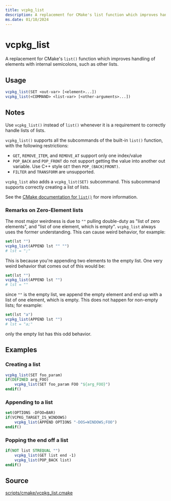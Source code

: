 ```yaml
---
title: vcpkg_list
description: A replacement for CMake's list function which improves handling of elements with internal semicolons, such as other lists.
ms.date: 01/10/2024
---
```

# vcpkg_list

A replacement for CMake's `list()` function which improves handling of elements with internal semicolons, such as other lists.

## Usage

```cmake
vcpkg_list(SET <out-var> [<element>...])
vcpkg_list(<COMMAND> <list-var> [<other-arguments>...])
```

## Notes

Use `vcpkg_list()` instead of `list()` whenever it is a requirement to correctly handle lists of lists.

`vcpkg_list()` supports all the subcommands of the built-in `list()` function, with the following restrictions:

- `GET`, `REMOVE_ITEM`, and `REMOVE_AT` support only one index/value
- `POP_BACK` and `POP_FRONT` do not support getting the value into
  another out variable. Use C++ style `GET` then `POP_(BACK|FRONT)`.
- `FILTER` and `TRANSFORM` are unsupported.

`vcpkg_list` also adds a `vcpkg_list(SET)` subcommand. This subcommand supports correctly creating a list of lists.

See the [CMake documentation for `list()`](https://cmake.org/cmake/help/latest/command/list.html) for more information.

### Remarks on Zero-Element lists

The most major weirdness is due to `""` pulling double-duty as "list of zero elements",
and "list of one element, which is empty". `vcpkg_list` always uses the former understanding.
This can cause weird behavior, for example:

```cmake
set(lst "")
vcpkg_list(APPEND lst "" "")
# lst = ";"
```

This is because you're appending two elements to the empty list.
One very weird behavior that comes out of this would be:

```cmake
set(lst "")
vcpkg_list(APPEND lst "")
# lst = ""
```

since `""` is the empty list, we append the empty element and end up with a list
of one element, which is empty. This does not happen for non-empty lists;
for example:

```cmake
set(lst "a")
vcpkg_list(APPEND lst "")
# lst = "a;"
```

only the empty list has this odd behavior.

## Examples

### Creating a list

```cmake
vcpkg_list(SET foo_param)
if(DEFINED arg_FOO)
    vcpkg_list(SET foo_param FOO "${arg_FOO}")
endif()
```

### Appending to a list

```cmake
set(OPTIONS -DFOO=BAR)
if(VCPKG_TARGET_IS_WINDOWS)
    vcpkg_list(APPEND OPTIONS "-DOS=WINDOWS;FOO")
endif()
```

### Popping the end off a list

```cmake
if(NOT list STREQUAL "")
    vcpkg_list(GET list end -1)
    vcpkg_list(POP_BACK list)
endif()
```

## Source

[scripts/cmake/vcpkg\_list.cmake](https://github.com/Microsoft/vcpkg/blob/master/scripts/cmake/vcpkg_list.cmake)
